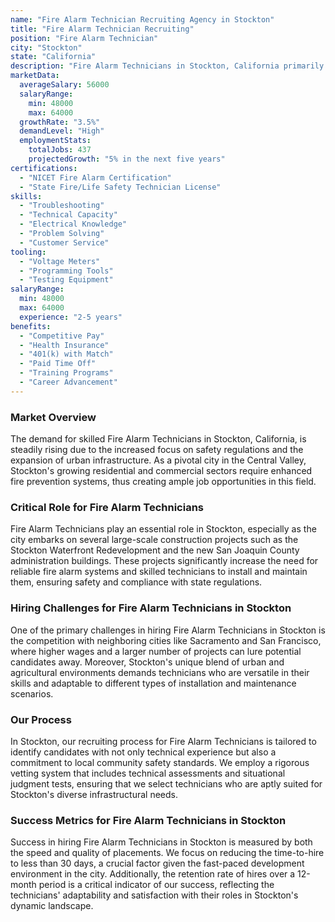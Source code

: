 ```yaml
---
name: "Fire Alarm Technician Recruiting Agency in Stockton"
title: "Fire Alarm Technician Recruiting"
position: "Fire Alarm Technician"
city: "Stockton"
state: "California"
description: "Fire Alarm Technicians in Stockton, California primarily focus on the installation, service, and repair of fire alarm systems and devices."
marketData:
  averageSalary: 56000
  salaryRange:
    min: 48000
    max: 64000
  growthRate: "3.5%"
  demandLevel: "High"
  employmentStats:
    totalJobs: 437
    projectedGrowth: "5% in the next five years"
certifications:
  - "NICET Fire Alarm Certification"
  - "State Fire/Life Safety Technician License"
skills:
  - "Troubleshooting"
  - "Technical Capacity"
  - "Electrical Knowledge"
  - "Problem Solving"
  - "Customer Service"
tooling:
  - "Voltage Meters"
  - "Programming Tools"
  - "Testing Equipment"
salaryRange:
  min: 48000
  max: 64000
  experience: "2-5 years"
benefits:
  - "Competitive Pay"
  - "Health Insurance"
  - "401(k) with Match"
  - "Paid Time Off"
  - "Training Programs"
  - "Career Advancement"
---
```


### Market Overview
The demand for skilled Fire Alarm Technicians in Stockton, California, is steadily rising due to the increased focus on safety regulations and the expansion of urban infrastructure. As a pivotal city in the Central Valley, Stockton's growing residential and commercial sectors require enhanced fire prevention systems, thus creating ample job opportunities in this field.

### Critical Role for Fire Alarm Technicians
Fire Alarm Technicians play an essential role in Stockton, especially as the city embarks on several large-scale construction projects such as the Stockton Waterfront Redevelopment and the new San Joaquin County administration buildings. These projects significantly increase the need for reliable fire alarm systems and skilled technicians to install and maintain them, ensuring safety and compliance with state regulations.

### Hiring Challenges for Fire Alarm Technicians in Stockton
One of the primary challenges in hiring Fire Alarm Technicians in Stockton is the competition with neighboring cities like Sacramento and San Francisco, where higher wages and a larger number of projects can lure potential candidates away. Moreover, Stockton's unique blend of urban and agricultural environments demands technicians who are versatile in their skills and adaptable to different types of installation and maintenance scenarios.

### Our Process
In Stockton, our recruiting process for Fire Alarm Technicians is tailored to identify candidates with not only technical experience but also a commitment to local community safety standards. We employ a rigorous vetting system that includes technical assessments and situational judgment tests, ensuring that we select technicians who are aptly suited for Stockton's diverse infrastructural needs.

### Success Metrics for Fire Alarm Technicians in Stockton
Success in hiring Fire Alarm Technicians in Stockton is measured by both the speed and quality of placements. We focus on reducing the time-to-hire to less than 30 days, a crucial factor given the fast-paced development environment in the city. Additionally, the retention rate of hires over a 12-month period is a critical indicator of our success, reflecting the technicians' adaptability and satisfaction with their roles in Stockton's dynamic landscape.